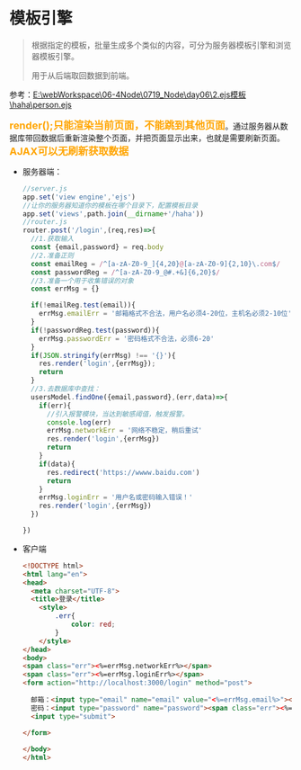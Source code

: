 # 模板引擎

> 根据指定的模板，批量生成多个类似的内容，可分为服务器模板引擎和浏览器模板引擎。
>
> 用于从后端取回数据到前端。

参考：[E:\webWorkspace\06-4Node\0719_Node\day06\2.ejs模板\haha\person.ejs]()

<span style="color:orange;font-size:18px;font-weight:bold">render();只能渲染当前页面，不能跳到其他页面</span>。通过服务器从数据库带回数据后重新渲染整个页面，并把页面显示出来，也就是需要刷新页面。<span style="color:orange;font-size:18px;font-weight:bold">AJAX可以无刷新获取数据</span>

- 服务器端：

    ```js
    //server.js
    app.set('view engine','ejs')
    //让你的服务器知道你的模板在哪个目录下，配置模板目录
    app.set('views',path.join(__dirname+'/haha'))
    //router.js
    router.post('/login',(req,res)=>{
      //1.获取输入
      const {email,password} = req.body
      //2.准备正则
      const emailReg = /^[a-zA-Z0-9_]{4,20}@[a-zA-Z0-9]{2,10}\.com$/
      const passwordReg = /^[a-zA-Z0-9_@#.+&]{6,20}$/
      //3.准备一个用于收集错误的对象
      const errMsg = {}
    
      if(!emailReg.test(email)){
        errMsg.emailErr = '邮箱格式不合法，用户名必须4-20位，主机名必须2-10位'
      }
      if(!passwordReg.test(password)){
        errMsg.passwordErr = '密码格式不合法，必须6-20'
      }
      if(JSON.stringify(errMsg) !== '{}'){
        res.render('login',{errMsg});
        return
      }
      //3.去数据库中查找：
      usersModel.findOne({email,password},(err,data)=>{
        if(err){
          //引入报警模块，当达到敏感阈值，触发报警。
          console.log(err)
          errMsg.networkErr = '网络不稳定，稍后重试'
          res.render('login',{errMsg})
          return
        }
        if(data){
          res.redirect('https://wwww.baidu.com')
          return
        }
        errMsg.loginErr = '用户名或密码输入错误！'
        res.render('login',{errMsg})
      })
    
    })
    ```

- 客户端

    ```html
    <!DOCTYPE html>
    <html lang="en">
    <head>
      <meta charset="UTF-8">
      <title>登录</title>
        <style>
            .err{
                color: red;
            }
        </style>
    </head>
    <body>
    <span class="err"><%=errMsg.networkErr%></span>
    <span class="err"><%=errMsg.loginErr%></span>
    <form action="http://localhost:3000/login" method="post">
      
      邮箱：<input type="email" name="email" value="<%=errMsg.email%>"><span class="err"><%=errMsg.emailErr%></span><br><br>
      密码：<input type="password" name="password"><span class="err"><%=errMsg.passwordErr%></span><br><br>
      <input type="submit">
      
    </form>
    
    </body>
    </html>
    ```

    

